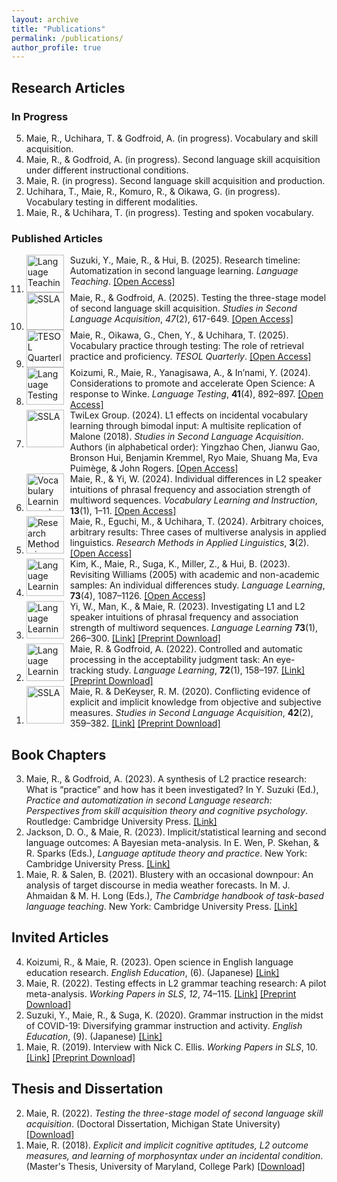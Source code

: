 ```yaml
---
layout: archive
title: "Publications"
permalink: /publications/
author_profile: true
---
```


## Research Articles
### In Progress
<ol reversed>
  <li>Maie, R., Uchihara, T. & Godfroid, A. (in progress). Vocabulary and skill acquisition.</li>
  <li>Maie, R., & Godfroid, A. (in progress). Second language skill acquisition under different instructional conditions.</li>
  <li>Maie, R. (in progress). Second language skill acquisition and production.</li>
  <li>Uchihara, T., Maie, R., Komuro, R., & Oikawa, G. (in progress). Vocabulary testing in different modalities.</li>
  <li>Maie, R., & Uchihara, T. (in progress). Testing and spoken vocabulary.</li>
</ol>


### Published Articles

<ol reversed>
  <li>
    <div style="display:flex; align-items:flex-start; gap:10px;">
      <img src="/assets/journals/language_teaching.png" alt="Language Teaching" width="60"/>
      <div>
        Suzuki, Y., Maie, R., & Hui, B. (2025). Research timeline: Automatization in second language learning. 
        <i>Language Teaching</i>. 
        <a href="https://doi.org/10.1017/S026144482500059X">[Open Access]</a>
      </div>
    </div>
  </li>

  <li>
    <div style="display:flex; align-items:flex-start; gap:10px;">
      <img src="/assets/journals/ssla.png" alt="SSLA" width="60"/>
      <div>
        Maie, R., & Godfroid, A. (2025). Testing the three-stage model of second language skill acquisition. 
        <i>Studies in Second Language Acquisition</i>, <i>47</i>(2), 617-649. 
        <a href="https://doi.org/10.1017/S027226312500021X">[Open Access]</a>
      </div>
    </div>
  </li>

  <li>
    <div style="display:flex; align-items:flex-start; gap:10px;">
      <img src="/assets/journals/tesol_quarterly.png" alt="TESOL Quarterly" width="60"/>
      <div>
        Maie, R., Oikawa, G., Chen, Y., & Uchihara, T. (2025). Vocabulary practice through testing: The role of retrieval practice and proficiency. 
        <i>TESOL Quarterly</i>. 
        <a href="https://doi.org/10.1002/tesq.3391">[Open Access]</a>
      </div>
    </div>
  </li>

  <li>
    <div style="display:flex; align-items:flex-start; gap:10px;">
      <img src="/assets/journals/language_testing.png" alt="Language Testing" width="60"/>
      <div>
        Koizumi, R., Maie, R., Yanagisawa, A., & In’nami, Y. (2024). Considerations to promote and accelerate Open Science: A response to Winke. 
        <i>Language Testing</i>, <b>41</b>(4), 892–897. 
        <a href="https://doi.org/10.1177/02655322241239379">[Open Access]</a>
      </div>
    </div>
  </li>

  <li>
    <div style="display:flex; align-items:flex-start; gap:10px;">
      <img src="/assets/journals/ssla.png" alt="SSLA" width="60"/>
      <div>
        TwiLex Group. (2024). L1 effects on incidental vocabulary learning through bimodal input: A multisite replication of Malone (2018). 
        <i>Studies in Second Language Acquisition</i>. Authors (in alphabetical order): Yingzhao Chen, Jianwu Gao, Bronson Hui, Benjamin Kremmel, Ryo Maie, Shuang Ma, Eva Puimège, & John Rogers. 
        <a href="https://doi.org/10.1017/S0272263124000275">[Open Access]</a>
      </div>
    </div>
  </li>

  <li>
    <div style="display:flex; align-items:flex-start; gap:10px;">
      <img src="/assets/journals/vli.png" alt="Vocabulary Learning and Instruction" width="60"/>
      <div>
        Maie, R., & Yi, W. (2024). Individual differences in L2 speaker intuitions of phrasal frequency and association strength of multiword sequences. 
        <i>Vocabulary Learning and Instruction</i>, <b>13</b>(1), 1–11. 
        <a href="https://www.castledown.com/journals/vli/article/view/1311">[Open Access]</a>
      </div>
    </div>
  </li>

  <li>
    <div style="display:flex; align-items:flex-start; gap:10px;">
      <img src="/assets/journals/rmal.png" alt="Research Methods in Applied Linguistics" width="60"/>
      <div>
        Maie, R., Eguchi, M., & Uchihara, T. (2024). Arbitrary choices, arbitrary results: Three cases of multiverse analysis in applied linguistics. 
        <i>Research Methods in Applied Linguistics</i>, <b>3</b>(2). 
        <a href="https://doi.org/10.1016/j.rmal.2024.100124">[Open Access]</a>
      </div>
    </div>
  </li>

  <li>
    <div style="display:flex; align-items:flex-start; gap:10px;">
      <img src="/assets/journals/language_learning.png" alt="Language Learning" width="60"/>
      <div>
        Kim, K., Maie, R., Suga, K., Miller, Z., & Hui, B. (2023). Revisiting Williams (2005) with academic and non-academic samples: An individual differences study. 
        <i>Language Learning</i>, <b>73</b>(4), 1087–1126. 
        <a href="https://doi.org/10.1111/lang.12616">[Open Access]</a>
      </div>
    </div>
  </li>

  <li>
    <div style="display:flex; align-items:flex-start; gap:10px;">
      <img src="/assets/journals/language_learning.png" alt="Language Learning" width="60"/>
      <div>
        Yi, W., Man, K., & Maie, R. (2023). Investigating L1 and L2 speaker intuitions of phrasal frequency and association strength of multiword sequences. 
        <i>Language Learning</i> <b>73</b>(1), 266–300. 
        <a href="https://onlinelibrary.wiley.com/doi/full/10.1111/lang.12521">[Link]</a> 
        <a href="https://github.com/maieryo/research/blob/papers/YiEtAl2022LL.pdf">[Preprint Download]</a>
      </div>
    </div>
  </li>

  <li>
    <div style="display:flex; align-items:flex-start; gap:10px;">
      <img src="/assets/journals/language_learning.png" alt="Language Learning" width="60"/>
      <div>
        Maie, R. & Godfroid, A. (2022). Controlled and automatic processing in the acceptability judgment task: An eye-tracking study. 
        <i>Language Learning</i>, <b>72</b>(1), 158–197. 
        <a href="https://doi.org/10.1111/lang.12474">[Link]</a> 
        <a href="https://github.com/maieryo/research/blob/papers/Preprint_MaieGodfroidLL.pdf">[Preprint Download]</a>
      </div>
    </div>
  </li>

  <li>
    <div style="display:flex; align-items:flex-start; gap:10px;">
      <img src="/assets/journals/ssla.png" alt="SSLA" width="60"/>
      <div>
        Maie, R. & DeKeyser, R. M. (2020). Conflicting evidence of explicit and implicit knowledge from objective and subjective measures. 
        <i>Studies in Second Language Acquisition</i>, <b>42</b>(2), 359–382. 
        <a href="https://doi.org/10.1017/S0272263119000615">[Link]</a> 
        <a href="https://github.com/maieryo/research/blob/papers/MaieDeKeyserSSLA2020pdf.pdf">[Preprint Download]</a>
      </div>
    </div>
  </li>
</ol>


















## Book Chapters
<ol reversed>
  <li>Maie, R., & Godfroid, A. (2023). A synthesis of L2 practice research: What is “practice” and how has it been investigated? In Y. Suzuki (Ed.), <i>Practice and automatization in second Language research: Perspectives from skill acquisition theory and cognitive psychology</i>. Routledge: Cambridge University Press. <a href="https://www.taylorfrancis.com/books/edit/10.4324/9781003414643/practice-automatization-second-language-research-yuichi-suzuki">[Link]</a></li>
  <li>Jackson, D. O., & Maie, R. (2023). Implicit/statistical learning and second language outcomes: A Bayesian meta-analysis. In E. Wen, P. Skehan, & R. Sparks (Eds.), <i>Language aptitude theory and practice</i>. New York: Cambridge University Press. <a href="https://www.cambridge.org/jp/academic/subjects/languages-linguistics/applied-linguistics-and-second-language-acquisition/language-aptitude-theory-and-practice?format=HB&isbn=9781316513996">[Link]</a></li>
  <li>Maie, R. & Salen, B. (2021). Blustery with an occasional downpour: An analysis of target discourse in media weather forecasts. In M. J. Ahmaidan & M. H. Long (Eds.), <i>The Cambridge handbook of task-based language teaching</i>. New York: Cambridge University Press. <a href="https://www.cambridge.org/core/books/abs/cambridge-handbook-of-taskbased-language-teaching/blustery-with-an-occasional-downpour/1BAF4C99AFAC232F17E68409C03141DB">[Link]</a></li>
</ol>

## Invited Articles
<ol reversed>
  <li>Koizumi, R., & Maie, R. (2023). Open science in English language education research. <i>English Education</i>, (6). (Japanese) <a href="https://www.taishukan.co.jp/book/b625619.html">[Link]</a></li>
  <li>Maie, R. (2022). Testing effects in L2 grammar teaching research: A pilot meta-analysis. <i>Working Papers in SLS</i>, <i>12</i>, 74–115. <a href="https://hcommons.org/deposits/item/hc:46463">[Link]</a> <a href="https://github.com/maieryo/research/blob/papers/Maie2022SLS.pdf">[Preprint Download]</a></li>
  <li>Suzuki, Y., Maie, R., & Suga, K. (2020). Grammar instruction in the midst of COVID-19: Diversifying grammar instruction and activity. <i>English Education</i>, (9). (Japanese) <a href="https://www.taishukan.co.jp/book/b525175.html">[Link]</a></li>
  <li>Maie, R. (2019). Interview with Nick C. Ellis. <i>Working Papers in SLS</i>, 10. <a href="https://hcommons.org/deposits/item/hc:45843">[Link]</a> <a href="https://github.com/maieryo/research/blob/papers/InterviewWithNickCEllis.pdf">[Preprint Download]</a></li>
</ol>

## Thesis and Dissertation
<ol reversed>
  <li>Maie, R. (2022). <i>Testing the three-stage model of second language skill acquisition</i>. (Doctoral Dissertation, Michigan State University) <a href="https://github.com/maieryo/research/blob/papers/RyoMaiePhDSLS.pdf">[Download]</a></li>
  <li>Maie, R. (2018). <i>Explicit and implicit cognitive aptitudes, L2 outcome measures, and learning of morphosyntax under an incidental condition</i>. (Master's Thesis, University of Maryland, College Park) <a href="https://drum.lib.umd.edu/handle/1903/21064">[Download]</a></li>
</ol>

